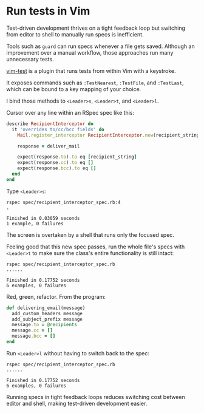 # Run tests in Vim

Test-driven development thrives on a tight feedback loop
but switching from editor to shell
to manually run specs is inefficient.

Tools such as `guard` can run specs whenever a file gets saved.
Although an improvement over a manual workflow,
those approaches run many unnecessary tests.

[vim-test](https://github.com/vim-test/vim-test) is a plugin that runs tests
from within Vim with a keystroke.

It exposes commands such as `:TestNearest`, `:TestFile`, and `:TestLast`,
which can be bound to a key mapping of your choice.

I bind those methods to `<Leader>s`, `<Leader>t`, and `<Leader>l`.

Cursor over any line within an RSpec spec like this:

```ruby
describe RecipientInterceptor do
  it 'overrides to/cc/bcc fields' do
    Mail.register_interceptor RecipientInterceptor.new(recipient_string)

    response = deliver_mail

    expect(response.to).to eq [recipient_string]
    expect(response.cc).to eq []
    expect(response.bcc).to eq []
  end
end
```

Type `<Leader>s`:

```
rspec spec/recipient_interceptor_spec.rb:4
.

Finished in 0.03059 seconds
1 example, 0 failures
```

The screen is overtaken by a shell that runs only the focused spec.

Feeling good that this new spec passes,
run the whole file's specs with `<Leader>t`
to make sure the class's entire functionality is still intact:

```
rspec spec/recipient_interceptor_spec.rb
......

Finished in 0.17752 seconds
6 examples, 0 failures
```

Red, green, refactor.
From the program:

```ruby
def delivering_email(message)
  add_custom_headers message
  add_subject_prefix message
  message.to = @recipients
  message.cc = []
  message.bcc = []
end
```

Run `<Leader>l` without having to switch back to the spec:

```
rspec spec/recipient_interceptor_spec.rb
......

Finished in 0.17752 seconds
6 examples, 0 failures
```

Running specs in tight feedback loops
reduces switching cost between editor and shell,
making test-driven development easier.
